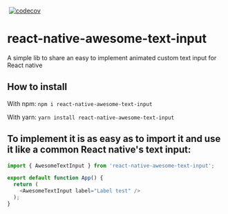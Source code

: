 [![<AlejandroFabianCampos>](https://circleci.com/gh/AlejandroFabianCampos/react-native-awesome-text-input.svg?style=svg)](https://circleci.com/gh/AlejandroFabianCampos/react-native-awesome-text-input)
[![codecov](https://codecov.io/gh/AlejandroFabianCampos/react-native-awesome-text-input/branch/develop/graph/badge.svg)](https://codecov.io/gh/AlejandroFabianCampos/react-native-awesome-text-input)

# react-native-awesome-text-input
A simple lib to share an easy to implement animated custom text input for React native

## How to install 
With npm:
`npm i react-native-awesome-text-input`

With yarn: 
`yarn install react-native-awesome-text-input`

## To implement it is as easy as to import it and use it like a common React native's text input:

```javascript
import { AwesomeTextInput } from 'react-native-awesome-text-input';

export default function App() {
  return (
    <AwesomeTextInput label="Label test" />
  );
}
```
